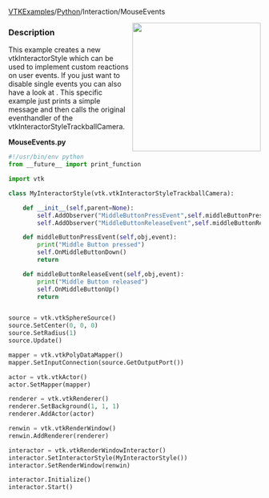 [VTKExamples](/home/)/[Python](/Python)/Interaction/MouseEvents

<img align="right" src="https://github.com/lorensen/VTKExamples/blob/gh-pages/Testing/Baseline/Interaction/TestMouseEvents.png?raw=true" width="256" />

### Description
This example creates a new vtkInteractorStyle which can be used to implement custom reactions on user events. If you just want to disable single events you can also have a look at []([VTK/Examples/Python/Interaction/MouseEventsObserver]). This specific example just prints a simple message and then calls the original eventhandler of the vtkInteractorStyleTrackballCamera.

**MouseEvents.py**
```python
#!/usr/bin/env python
from __future__ import print_function

import vtk

class MyInteractorStyle(vtk.vtkInteractorStyleTrackballCamera):

    def __init__(self,parent=None):
        self.AddObserver("MiddleButtonPressEvent",self.middleButtonPressEvent)
        self.AddObserver("MiddleButtonReleaseEvent",self.middleButtonReleaseEvent)

    def middleButtonPressEvent(self,obj,event):
        print("Middle Button pressed")
        self.OnMiddleButtonDown()
        return

    def middleButtonReleaseEvent(self,obj,event):
        print("Middle Button released")
        self.OnMiddleButtonUp()
        return


source = vtk.vtkSphereSource()
source.SetCenter(0, 0, 0)
source.SetRadius(1)
source.Update()

mapper = vtk.vtkPolyDataMapper()
mapper.SetInputConnection(source.GetOutputPort())

actor = vtk.vtkActor()
actor.SetMapper(mapper)

renderer = vtk.vtkRenderer()
renderer.SetBackground(1, 1, 1)
renderer.AddActor(actor)

renwin = vtk.vtkRenderWindow()
renwin.AddRenderer(renderer)

interactor = vtk.vtkRenderWindowInteractor()
interactor.SetInteractorStyle(MyInteractorStyle())
interactor.SetRenderWindow(renwin)

interactor.Initialize()
interactor.Start()
```
